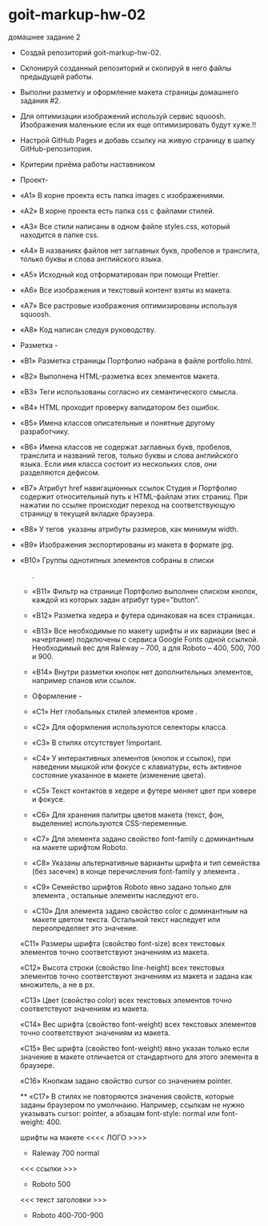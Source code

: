# goit-markup-hw-02

домашнее задание 2

- Создай репозиторий goit-markup-hw-02.
- Склонируй созданный репозиторий и скопируй в него файлы предыдущей работы.
- Выполни разметку и оформление макета страницы домашнего задания #2.
- Для оптимизации изображений используй сервис squoosh. Изображения маленькие
  если их еще оптимизировать будут хуже.!!
- Настрой GitHub Pages и добавь ссылку на живую страницу в шапку
  GitHub-репозитория.

- Критерии приёма работы наставником

- Проект-
- «A1» В корне проекта есть папка images с изображениями.

- «A2» В корне проекта есть папка css с файлами стилей.

- «A3» Все стили написаны в одном файле styles.css, который находится в папке
  css.

- «A4» В названиях файлов нет заглавных букв, пробелов и транслита, только буквы
  и слова английского языка.

- «A5» Исходный код отформатирован при помощи Prettier.

- «A6» Все изображения и текстовый контент взяты из макета.

- «A7» Все растровые изображения оптимизированы используя squoosh.

- «A8» Код написан следуя руководству.

- Разметка -

- «B1» Разметка страницы Портфолио набрана в файле portfolio.html.

- «B2» Выполнена HTML-разметка всех элементов макета.

- «B3» Теги использованы согласно их семантического смысла.

- «B4» HTML проходит проверку валидатором без ошибок.

- «B5» Имена классов описательные и понятные другому разработчику.

- «B6» Имена классов не содержат заглавных букв, пробелов, транслита и названий тегов, только буквы и слова английского языка. Если имя класса состоит из нескольких слов, они разделяются дефисом.

- «B7» Атрибут href навигационных ссылок Студия и Портфолио содержит относительный путь к HTML-файлам этих страниц. При нажатии по ссылке происходит переход на соответствующую страницу в текущей вкладке браузера.

- «B8» У тегов <img> указаны атрибуты размеров, как минимум width.

- «B9» Изображения экспортированы из макета в формате jpg.

- «B10» Группы однотипных элементов собраны в списки <ul>.

- «B11» Фильтр на странице Портфолио выполнен списком кнопок, каждой из которых
  задан атрибут type="button".

- «B12» Разметка хедера и футера одинаковая на всех страницах.

- «B13» Все необходимые по макету шрифты и их вариации (вес и начертание)
  подключены с сервиса Google Fonts одной ссылкой. Необходимый вес для Raleway –
  700, а для Roboto – 400, 500, 700 и 900.

- «B14» Внутри разметки кнопок нет дополнительных элементов, например спанов или
  ссылок.

- Оформление -
- «C1» Нет глобальных стилей элементов кроме <body>.

- «C2» Для оформления используются селекторы класса.

- «C3» В стилях отсутствует !important.

- «C4» У интерактивных элементов (кнопок и ссылок), при наведении мышкой или
фокусе с клавиатуры, есть активное состояние указанное в макете (изменение
цвета).

- «С5» Текст контактов в хедере и футере меняет цвет при ховере и фокусе.

- «C6» Для хранения палитры цветов макета (текст, фон, выделение) используются
  CSS-переменные.

- «С7» Для элемента <body> задано свойство font-family с доминантным на макете
  шрифтом Roboto.

- «С8» Указаны альтернативные варианты шрифта и тип семейства (без засечек) в
  конце перечисления font-family у элемента <body>.

- «С9» Семейство шрифтов Roboto явно задано только для элемента <body>,
  остальные элементы наследуют его.

- «С10» Для элемента <body> задано свойство color с доминантным на макете цветом
  текста. Остальной текст наследует или переопределяет это значение.

«С11» Размеры шрифта (свойство font-size) всех текстовых элементов точно
соответствуют значениям из макета.

«С12» Высота строки (свойство line-height) всех текстовых элементов точно
соответствуют значениям из макета и задана как множитель, а не в px.

«С13» Цвет (свойство color) всех текстовых элементов точно соответствуют
значениям из макета.

«С14» Вес шрифта (свойство font-weight) всех текстовых элементов точно
соответствуют значениям из макета.

«С15» Вес шрифта (свойство font-weight) явно указан только если значение в
макете отличается от стандартного для этого элемента в браузере.

«С16» Кнопкам задано свойство cursor со значением pointer.

\*\* «С17» В стилях не повторяются значения свойств, которые заданы браузером по
умолчнаию. Например, ссылкам не нужно указывать cursor: pointer, а абзацам
font-style: normal или font-weight: 400.

шрифты на макете <<<< ЛОГО >>>>

- Raleway 700 normal

<<< ссылки >>>

- Roboto 500

<<< текст заголовки >>>

- Roboto 400-700-900
